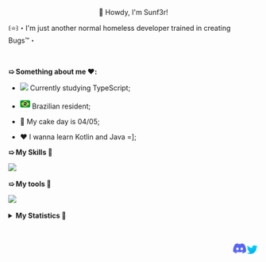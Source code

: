 <p align="center">👋 Howdy, I'm Sunf3r!</p>

꒰⭐꒱・I'm just another normal homeless developer trained in creating Bugs™・

<br>

**➯ Something about me ❤️:**

- <img height="16" src="https://skills.thijs.gg/icons?i=ts"> Currently studying TypeScript;

- <img height=20 src="icons/br_flag.png"> Brazilian resident;

- 🍰 My cake day is 04/05;

- ❤️ I wanna learn Kotlin and Java =];

**➯ My Skills 🎯**

<code><img height="25" src="https://skills.thijs.gg/icons?i=ts,js,html,css,deno,nodejs,postgresql,mongodb,prisma,discord"></code>

**➯ My tools 🔧**

<code><img height="25" src="https://skills.thijs.gg/icons?i=vscode,linux"></code>

<details>
    <summary><strong>My Statistics 🚀</strong></summary>
<img height='250' align="center" src="https://github-readme-stats.vercel.app/api/top-langs/?username=sunf3r&bg_color=30,e96443,904e95&title_color=fff&text_color=fff&hide_border=true">
<img height='130' align="center" src="https://github-readme-stats.vercel.app/api?username=sunf3r&count_private=true&include_all_commits=true&show_icons=true&bg_color=30,e96443,904e95&title_color=fff&text_color=fff&hide_border=true">

</details>

</br>
</br>

<code><img align="right" width="25px" src="icons/twitter.png" href="https://twitter.com/Sunf3r"></code>
<code><img align="right" height="20px" src="icons/discord.png" href="https://discord.com/users/568493382884917258"></code>
